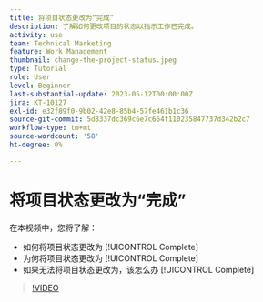 ```yaml
---
title: 将项目状态更改为“完成”
description: 了解如何更改项目的状态以指示工作已完成。
activity: use
team: Technical Marketing
feature: Work Management
thumbnail: change-the-project-status.jpeg
type: Tutorial
role: User
level: Beginner
last-substantial-update: 2023-05-12T00:00:00Z
jira: KT-10127
exl-id: e32f89f0-9b02-42e8-85b4-57fe461b1c36
source-git-commit: 5d8337dc369c6e7c664f110235847737d342b2c7
workflow-type: tm+mt
source-wordcount: '58'
ht-degree: 0%

---
```


# 将项目状态更改为“完成”

在本视频中，您将了解：

* 如何将项目状态更改为 [!UICONTROL Complete]
* 为何将项目状态更改为 [!UICONTROL Complete]
* 如果无法将项目状态更改为，该怎么办 [!UICONTROL Complete]

>[!VIDEO](https://video.tv.adobe.com/v/3419336/?quality=12&learn=on)
